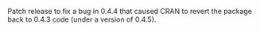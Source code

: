 Patch release to fix a bug in 0.4.4 that caused CRAN to revert the package back
to 0.4.3 code (under a version of 0.4.5).
